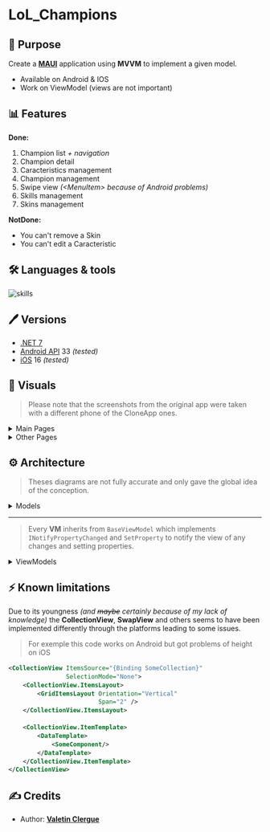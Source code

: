 # LoL_Champions

## 📝 Purpose

Create a [**MAUI**](https://learn.microsoft.com/en-us/dotnet/maui/) application using **MVVM** to implement a given model.

- Available on Android & IOS
- Work on ViewModel (views are not important)

## 📊 Features

**Done:**
1. Champion list *+ navigation*
2. Champion detail
3. Caracteristics management
4. Champion management
5. Swipe view *(\<MenuItem\> because of Android problems)*
6. Skills management
7. Skins management

**NotDone:**
- You can't remove a Skin
- You can't edit a Caracteristic


## 🛠 Languages & tools

![skills](https://skillicons.dev/icons?i=cs,dotnet,visualstudio)

## 🖊️ Versions 

- [.NET 7](https://learn.microsoft.com/en-us/dotnet/core/whats-new/dotnet-7)
- [Android API](https://developer.android.com/reference) 33 *(tested)*
- [iOS](https://www.apple.com/ios) 16 *(tested)*

## 📍 Visuals

> Please note that the screenshots from the original app were taken with a different phone of the CloneApp ones.

<details><summary> Main Pages </summary>

| OriginalApp | CloneApp |
| --- | --- |
| <img src="./Documentation/screens/HomePage.PNG" height="750"/> | <img src="./Documentation/screens/HomePageMine.png" height="750"/> |
| <img src="./Documentation/screens/ChampionsPage.PNG" height="750"/> | <img src="./Documentation/screens/ChampionsPageMine.png" height="750"/> |
| <img src="./Documentation/screens/SwipeView.PNG" height="750"/> | <img src="./Documentation/screens/SwipeViewMine.png" height="750"/> |
| <img src="./Documentation/screens/ChampionDetail1.PNG" height="750"/> | <img src="./Documentation/screens/ChampionDetail1Mine.png" height="750"/> |
| <img src="./Documentation/screens/ChampionDetail2.PNG" height="750"/> | <img src="./Documentation/screens/ChampionDetail2Mine.png" height="750"/> |
| <img src="./Documentation/screens/ChampionDetail3.PNG" height="750"/> | <img src="./Documentation/screens/ChampionDetail3Mine.png" height="750"/> |
| <img src="./Documentation/screens/ChampionSkin.PNG" height="750"/> | <img src="./Documentation/screens/ChampionSkinMine.png" height="750"/> |
</details>

<details><summary> Other Pages </summary>

| OriginalApp | CloneApp |
| --- | --- |
| <img src="./Documentation/screens/AddChampion.PNG" height="750"/> | <img src="./Documentation/screens/AddChampionMine.png" height="750"/> |
| <img src="./Documentation/screens/AddSkin.PNG" height="750"/> | <img src="./Documentation/screens/AddSkinMine.png" height="750"/> |
| <img src="./Documentation/screens/EditChampion1.PNG" height="750"/> | <img src="./Documentation/screens/EditChampion1Mine.png" height="750"/> |
| <img src="./Documentation/screens/EditChampion2.PNG" height="750"/> | <img src="./Documentation/screens/EditChampion2Mine.png" height="750"/> |
| <img src="./Documentation/screens/NewSkill.PNG" height="750"/> | <img src="./Documentation/screens/NewSkillMine.png" height="750"/> |
</details>

## ⚙️ Architecture

> Theses diagrams are not fully accurate and only gave the global idea of the conception.

<details><summary> Models </summary>

```mermaid
classDiagram

class LargeImage{
    +/Base64 : string
}
class Champion{
    +/Name : string
    +/Bio : string
    +/Icon : string
    +/Characteristics : Dictionary(string, int)
    ~ AddSkin(skin : Skin) bool
    ~ RemoveSkin(skin: Skin) bool
    + AddSkill(skill: Skill) bool
    + RemoveSkill(skill: Skill) bool
    + AddCharacteristics(someCharacteristics : params Tuple(string, int)[])
    + RemoveCharacteristics(label : string) bool
    + this(label : string) : int?
}
Champion --> "1" LargeImage : Image
class ChampionClass{
    <<enumeration>>
    Unknown,
    Assassin,
    Fighter,
    Mage,
    Marksman,
    Support,
    Tank,
}
Champion --> "1" ChampionClass : Class
class Skin{
    +/Name : string    
    +/Description : string
    +/Icon : string
    +/Price : float
}
Skin --> "1" LargeImage : Image
Champion "1" -- "*" Skin 
class Skill{
    +/Name : string    
    +/Description : string
}
class SkillType{
    <<enumeration>>
    Unknown,
    Basic,
    Passive,
    Ultimate,
}
Skill --> "1" SkillType : Type
Champion --> "*" Skill
```
</details>

---

> Every **VM** inherits from `BaseViewModel` which implements `INotifyPropertyChanged` and `SetProperty` to notify the view of any changes and setting properties.

<details><summary> ViewModels </summary>

```mermaid
classDiagram

class AppVM {
    +-/NavigateBackCommand : ICommand
    +-/GoToChampionDetailCommand : ICommand
    +-/GoToChampionSkinCommand : ICommand
    +-/GoToAddChampionCommand : ICommand
    +-/GoToEditChampionCommand : ICommand
    +-/GoToAddSkinCommand : ICommand
    +-/GoToEditSkinCommand : ICommand
    +-/GoToAddSkillCommand : ICommand
    +-/GoToEditSkillCommand : ICommand
    +-/DeleteChampionCommand : ICommand
    +-/AddChampionCommand : ICommand
    +-/EditChampionCommand : ICommand
    +-/AddSkinCommand : ICommand
    +-/EditSkinCommand : ICommand
    +-/AddSkillCommand : ICommand
    +-/EditSkillCommand : ICommand
    +-/ChooseImageCommand : ICommand
    +-/ChooseIconCommand : ICommand
    +-/ChooseSkinImageCommand : ICommand
    +-/ChooseSkinIconCommand : ICommand
    - NavigateBack() Task
    - GoToChampionDetail(ChampionVM vm) Task
    - GoToChampionSkin(SkinVM vm) Task
    - GoToAddChampion() Task
    - GoToEditChampion(ChampionVM vm) Task
    - GoToAddSkin() Task
    - GoToEditSkin(SkinVM vm) Task
    - GoToAddSkill() Task
    - GoToEditSkill(SkillVM vm) Task
    - AddChampion(ChampionVM vm) Task
    - EditChampion(ChampionVM vm) Task
    - AddSkin(SkinVM vm) Task
    - EditSkin(SkinVM vm) Task
    - AddSkill(SkillVM vm) Task
    - EditSkill(SkillVM vm) Task
    - ChooseImage() Task
    - ChooseIcon() Task
    - ChooseSkinImage() Task
    - ChooseSkinIcon() Task
}
AppVM --> "1" ChampionManagerVM : ChampionManagerVM
AppVM --> "1" AddOrEditChampionVM : AddOrEditChampionVM
AppVM --> "1" AddOrEditSkillVM : AddOrEditSkillVM
AppVM --> "1" AddOrEditSkinVM : AddOrEditSkinVM

class ChampionManagerVM {
    +/Datamanager : IDataManager
    +/Index : int
    +_/HumanIndex : int
    +_/IsFirstPage : int
    +_/IsLastPage : int
    +/Count : int
    +/NbPages : int
    +-/PreviousPageCommand : ICommand
    +-/NextPageCommand : ICommand
    +-/LoadChampionsCommand : ICommand
    +-/DeleteChampionCommand : ICommand
    +-/EditChampionCommand : ICommand
    +-/AddChampionCommand : ICommand
    - LoadChampions() Task
    - LoadPage(bool) Task
    + DeleteChampion(ChampionVM vm) Task
    + EditChampion(ChampionVM vm) Task
    + AddChampion(ChampionVM vm) Task
}
ChampionManagerVM --> "1" ChampionVM : SelectedChampion
ChampionManagerVM --> "*" ChampionVM : Champions

class ChampionVM {
    +/Model : Champion
    +/Name : string
    +/Bio : string
    +/Icon : string
    +/Image : string
    +/Class : ChampionClass?
    + LoadStats()
    + AddStat()
    + RemoveStat()
    + LoadSkins()
    + AddSkin()
    + RemoveSkin()
    + UpdateSkin(Skin skin)
    + LoadSkills()
    + AddSkill()
    + RemoveSkill()
    + UpdateSkill(Skill skill)
}
ChampionVM --> "*" SkinVM : Skins
ChampionVM --> "*" SkillVM : Skills
ChampionVM --> "1" SkinVM : SelectedSkin
ChampionVM --> "1" SkillVM : SelectedSkill

class SkillVM {
    +/Model : Skill
    +/Name : string
    +/Description : string
    +_/Type : string
}

class SkinVM {
    +/Model : Skin
    +/Name : string
    +/Description : string
    +/Icon : string
    +/Image : string
    +/Price : float
}

class AddOrEditChampionVM {
    +-/AddStatEditCommand : ICommand
    +-/DeleteStatEditCommand : ICommand
    +-/DeleteSkillEditCommand : ICommand
    +/IsNewChamp : bool
    +/EditName : string
    +/RadioButton : string
    +/Stat : String
    +/StatValue : int
    - AddStatEdit()
    - RemoveStatEdit(string key)
    - RemoveSkillEdit(SkillVM skill)
}
AddOrEditChampionVM ..|> ChampionVM

class AddOrEditSkillVM {
    +/IsNewSkill : bool
    +/EditName : string
    +/SkillPicker : TypePicker 
    +/EditDesc : string
    +_/SkillVM : SkillVM
}
AddOrEditSkillVM ..|> SkillVM

class AddOrEditSkinVM {
    +/IsNewSkin : bool
    +/EditName : string
    +_/SkinVM : SkinVM
}
AddOrEditSkinVM ..|> SkinVM
```
</details>

## ⚡️ Known limitations

Due to its youngness *(and ~~maybe~~ certainly because of my lack of knowledge)* the **CollectionView**, **SwapView** and others seems to have been implemented differently through the platforms leading to some issues.

> For exemple this code works on Android but got problems of height on iOS
```xml
<CollectionView ItemsSource="{Binding SomeCollection}"
                SelectionMode="None">
    <CollectionView.ItemsLayout>
        <GridItemsLayout Orientation="Vertical" 
                         Span="2" />
    </CollectionView.ItemsLayout>
                    
    <CollectionView.ItemTemplate>
        <DataTemplate>
            <SomeComponent/>
        </DataTemplate>
    </CollectionView.ItemTemplate>
</CollectionView>
```

## ✍️ Credits 

* Author: [**Valetin Clergue**](https://github.com/HandyS11)